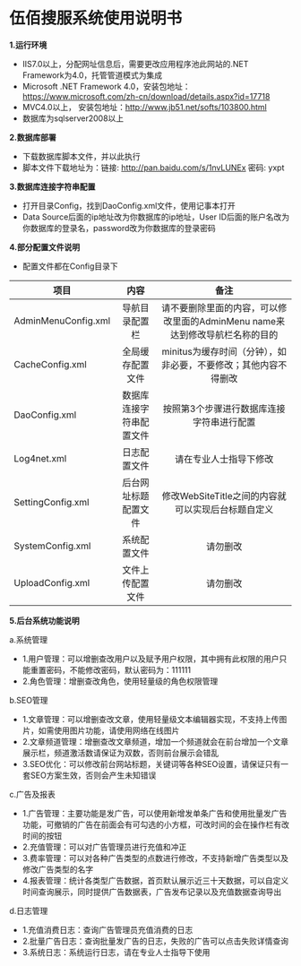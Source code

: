 # 伍佰搜服系统使用说明书

**1.运行环境**
- IIS7.0以上，分配网址信息后，需要更改应用程序池此网站的.NET Framework为4.0，托管管道模式为集成
- Microsoft .NET Framework 4.0，安装包地址：https://www.microsoft.com/zh-cn/download/details.aspx?id=17718
- MVC4.0以上， 安装包地址：http://www.jb51.net/softs/103800.html
- 数据库为sqlserver2008以上

**2.数据库部署**
- 下载数据库脚本文件，并以此执行
- 脚本文件下载地址为：链接: http://pan.baidu.com/s/1nvLUNEx 密码: yxpt

**3.数据库连接字符串配置**
- 打开目录Config，找到DaoConfig.xml文件，使用记事本打开
- Data Source后面的ip地址改为你数据库的ip地址，User ID后面的账户名改为你数据库的登录名，password改为你数据库的登录密码

**4.部分配置文件说明**
- 配置文件都在Config目录下

| 项目        | 内容          |备注 |
| ------------- |:-------------:|:-----:|
| AdminMenuConfig.xml      | 导航目录配置栏 |请不要删除里面的内容，可以修改里面的AdminMenu name来达到修改导航栏名称的目的  |
| CacheConfig.xml     | 全局缓存配置文件  | minitus为缓存时间（分钟），如非必要，不要修改；其他内容不得删改 |
| DaoConfig.xml     | 数据库连接字符串配置文件| 按照第3个步骤进行数据库连接字符串进行配置 |
| Log4net.xml     | 日志配置文件|请在专业人士指导下修改  |
| SettingConfig.xml    | 后台网址标题配置文件|修改WebSiteTitle之间的内容就可以实现后台标题自定义  |
| SystemConfig.xml     | 系统配置文件|请勿删改  |
| UploadConfig.xml    | 文件上传配置文件|请勿删改  |

**5.后台系统功能说明**

a.系统管理
- 1.用户管理：可以增删查改用户以及赋予用户权限，其中拥有此权限的用户只能重置密码，不能修改密码，默认密码为：111111
- 2.角色管理：增删查改角色，使用轻量级的角色权限管理

b.SEO管理
- 1.文章管理：可以增删查改文章，使用轻量级文本编辑器实现，不支持上传图片，如需使用图片功能，请使用网络在线图片
- 2.文章频道管理：增删查改文章频道，增加一个频道就会在前台增加一个文章展示栏，频道激活数请保证为双数，否则前台展示会错乱
- 3.SEO优化：可以修改前台网站标题，关键词等各种SEO设置，请保证只有一套SEO方案生效，否则会产生未知错误

c.广告及报表
- 1.广告管理：主要功能是发广告，可以使用新增发单条广告和使用批量发广告功能，可撤销的广告在前面会有可勾选的小方框，可改时间的会在操作栏有改时间的按钮
- 2.充值管理：可以对广告管理员进行充值和冲正
- 3.费率管理：可以对各种广告类型的点数进行修改，不支持新增广告类型以及修改广告类型的名字
- 4.报表管理：统计各类型广告数据，首页默认展示近三十天数据，可以自定义时间查询展示，同时提供广告数据表，广告发布记录以及充值数据查询导出

d.日志管理
- 1.充值消费日志：查询广告管理员充值消费的日志
- 2.批量广告日志：查询批量发广告的日志，失败的广告可以点击失败详情查询
- 3.系统日志：系统运行日志，请在专业人士指导下使用


